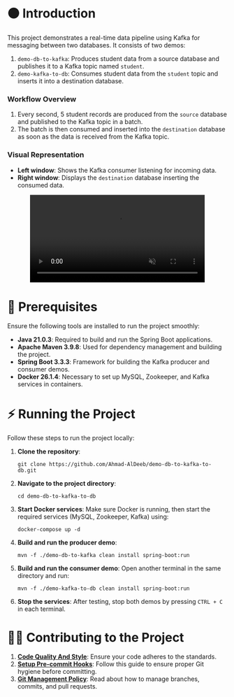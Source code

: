 # ⚫ Introduction
This project demonstrates a real-time data pipeline using Kafka for messaging between two databases. It consists of two demos:
1. `demo-db-to-kafka`: Produces student data from a source database and publishes it to a Kafka topic named `student`.
2. `demo-kafka-to-db`: Consumes student data from the `student` topic and inserts it into a destination database.

### Workflow Overview
1. Every second, 5 student records are produced from the `source` database and published to the Kafka topic in a batch.
2. The batch is then consumed and inserted into the `destination` database as soon as the data is received from the Kafka topic.

### Visual Representation
- **Left window**: Shows the Kafka consumer listening for incoming data.
- **Right window**: Displays the `destination` database inserting the consumed data.

<div align="center">
  <video src="https://github.com/user-attachments/assets/5d52b5c3-d0bb-419f-b3fe-46f97af1ae68" width="400" autoplay loop muted></video>
</div>

# 🔴 Prerequisites
Ensure the following tools are installed to run the project smoothly:
- **Java 21.0.3**: Required to build and run the Spring Boot applications.
- **Apache Maven 3.9.8**: Used for dependency management and building the project.
- **Spring Boot 3.3.3**: Framework for building the Kafka producer and consumer demos.
- **Docker 26.1.4**: Necessary to set up MySQL, Zookeeper, and Kafka services in containers.

# ⚡ Running the Project
Follow these steps to run the project locally:

1. **Clone the repository**: 
   ```
   git clone https://github.com/Ahmad-AlDeeb/demo-db-to-kafka-to-db.git
   ```
2. **Navigate to the project directory**:
   ```
   cd demo-db-to-kafka-to-db
   ```
3. **Start Docker services**: Make sure Docker is running, then start the required services (MySQL, Zookeeper, Kafka) using:
   ```
   docker-compose up -d
   ```
4. **Build and run the producer demo**: 
   ```
   mvn -f ./demo-db-to-kafka clean install spring-boot:run
   ```
5. **Build and run the consumer demo**: Open another terminal in the same directory and run:
   ```
   mvn -f ./demo-kafka-to-db clean install spring-boot:run
   ```
6. **Stop the services**: After testing, stop both demos by pressing `CTRL + C` in each terminal.

# 🙋‍♂️ Contributing to the Project
1. **[Code Quality And Style](https://github.com/Ahmad-AlDeeb/demo-db-to-kafka-to-db/blob/main/docs/Code%20Quality%20And%20Style.md)**: Ensure your code adheres to the standards.
2. **[Setup Pre-commit Hooks](https://github.com/Ahmad-AlDeeb/demo-db-to-kafka-to-db/blob/main/docs/Setup%20Pre-commit%20Hooks.md)**: Follow this guide to ensure proper Git hygiene before committing.
3. **[Git Management Policy](https://github.com/Ahmad-AlDeeb/demo-db-to-kafka-to-db/blob/main/docs/Git%20Management%20Policy.md)**: Read about how to manage branches, commits, and pull requests.
